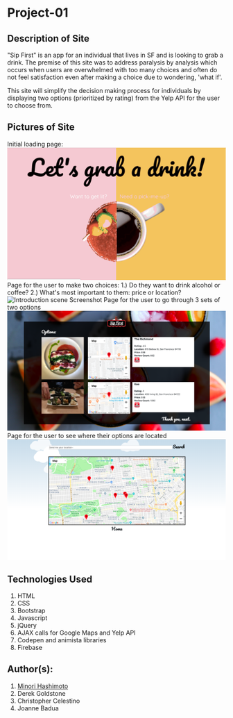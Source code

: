 # Project-01

## Description of Site
"Sip First" is an app for an individual that lives in SF and is looking to grab a drink. The premise of this site was to address paralysis by analysis which occurs when users are overwhelmed with too many choices and often do not feel satisfaction even after making a choice due to wondering, 'what if'.

This site will simplify the decision making process for individuals by displaying two options (prioritized by rating) from the Yelp API for the user to choose from.

## Pictures of Site
Initial loading page: 
![Loading page Screenshot](assets/Images/site-1.gif)
Page for the user to make two choices:
1.) Do they want to drink alcohol or coffee?
2.) What's most important to them: price or location? 
![Introduction scene Screenshot](assets/Images/site-2.gif)
Page for the user to go through 3 sets of two options
![Battlescene Screenshot](assets/Images/site-4.png)
Page for the user to see where their options are located
![Battlescene Screenshot](assets/Images/site-5.png)

## Technologies Used
1. HTML 
2. CSS
3. Bootstrap
4. Javascript
5. jQuery
6. AJAX calls for Google Maps and Yelp API
7. Codepen and animista libraries
8. Firebase


## Author(s): 
1. [Minori Hashimoto](https://github.com/minori-fh)
2. Derek Goldstone
3. Christopher Celestino
4. Joanne Badua
